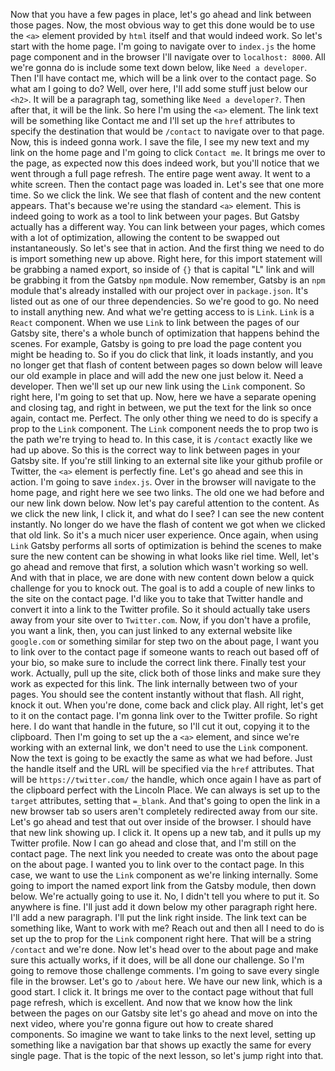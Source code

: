 Now that you have a few pages in place, let's go ahead and link between those pages. Now, the most obvious way to get this done would be to use the `<a>` element provided by `html` itself and that would indeed work. So let's start with the home page. I'm going to navigate over to `index.js` the home page component and in the browser I'll navigate over to `localhost: 8000`. All we're gonna do is include some text down below, like `Need a developer`. Then I'll have contact me, which will be a link over to the contact page. So what am I going to do? Well, over here, I'll add some stuff just below our `<h2>`. It will be a paragraph tag, something like `Need a developer?`. Then after that, it will be the link. So here I'm using the `<a>` element. The link text will be something like Contact me and I'll set up the `href` attributes to specify the destination that would be ``/contact`` to navigate over to that page. Now, this is indeed gonna work. I save the file, I see my new text and my link on the home page and I'm going to click `Contact me`. It brings me over to the page, as expected now this does indeed work, but you'll notice that we went through a full page refresh. The entire page went away. It went to a white screen. Then the contact page was loaded in. Let's see that one more time. So we click the link. We see that flash of content and the new content appears. That's because we're using the standard `<a>` element. This is indeed going to work as a tool to link between your pages. But Gatsby actually has a different way. You can link between your pages, which comes with a lot of optimization, allowing the content to be swapped out instantaneously. So let's see that in action. And the first thing we need to do is import something new up above. Right here, for this import statement will be grabbing a named export, so inside of `{}` that is capital "L" link and will be grabbing it from the Gatsby `npm` module. Now remember, Gatsby is an `npm` module that's already installed with our project over in `package.json`. It's listed out as one of our three dependencies. So we're good to go. No need to install anything new. And what we're getting access to is `Link`. `Link` is a `React` component. When we use `Link` to link between the pages of our Gatsby site, there's a whole bunch of optimization that happens behind the scenes. For example, Gatsby is going to pre load the page content you might be heading to. So if you do click that link, it loads instantly, and you no longer get that flash of content between pages so down below will leave our old example in place and will add the new one just below it. Need a developer. Then we'll set up our new link using the  `Link` component. So right here, I'm going to set that up. Now, here we have a separate opening and closing tag, and right in between, we put the text for the link so once again, contact me. Perfect. The only other thing we need to do is specify a prop to the  `Link` component. The  `Link` component needs the to prop two is the path we're trying to head to. In this case, it is `/contact` exactly like we had up above. So this is the correct way to link between pages in your Gatsby site. If you're still linking to an external site like your github profile or Twitter, the `<a>` element is perfectly fine. Let's go ahead and see this in action. I'm going to save `index.js`. Over in the browser will navigate to the home page, and right here we see two links. The old one we had before and our new link down below. Now let's pay careful attention to the content. As we click the new link, I click it, and what do I see? I can see the new content instantly. No longer do we have the flash of content we got when we clicked that old link. So it's a much nicer user experience. Once again, when using `Link` Gatsby performs all sorts of optimization is behind the scenes to make sure the new content can be showing in what looks like riel time. Well, let's go ahead and remove that first, a solution which wasn't working so well. And with that in place, we are done with new content down below a quick challenge for you to knock out. The goal is to add a couple of new links to the site on the contact page. I'd like you to take that Twitter handle and convert it into a link to the Twitter profile. So it should actually take users away from your site over to `Twitter.com`. Now, if you don't have a profile, you want a link, then, you can just linked to any external website like `google.com` or something similar for step two on the about page, I want you to link over to the contact page if someone wants to reach out based off of your bio, so make sure to include the correct link there. Finally test your work. Actually, pull up the site, click both of those links and make sure they work as expected for this link. The link internally between two of your pages. You should see the content instantly without that flash. All right, knock it out. When you're done, come back and click play. All right, let's get to it on the contact page. I'm gonna link over to the Twitter profile. So right here. I do want that handle in the future, so I'll cut it out, copying it to the clipboard. Then I'm going to set up the a `<a>` element, and since we're working with an external link, we don't need to use the `Link` component. Now the text is going to be exactly the same as what we had before. Just the handle itself and the URL will be specified via the `href` attributes. That will be `https://twitter.com/` the handle, which once again I have as part of the clipboard perfect with the Lincoln Place. We can always is set up to the `target` attributes, setting that `=_blank`. And that's going to open the link in a new browser tab so users aren't completely redirected away from our site. Let's go ahead and test that out over inside of the browser. I should have that new link showing up. I click it. It opens up a new tab, and it pulls up my Twitter profile. Now I can go ahead and close that, and I'm still on the contact page. The next link you needed to create was onto the about page on the about page. I wanted you to link over to the contact page. In this case, we want to use the  `Link` component as we're linking internally. Some going to import the named export link from the Gatsby module, then down below. We're actually going to use it. No, I didn't tell you where to put it. So anywhere is fine. I'll just add it down below my other paragraph right here. I'll add a new paragraph. I'll put the link right inside. The link text can be something like, Want to work with me? Reach out and then all I need to do is set up the to prop for the `Link` component right here. That will be a string `/contact` and we're done. Now let's head over to the about page and make sure this actually works, if it does, will be all done our challenge. So I'm going to remove those challenge comments. I'm going to save every single file in the browser. Let's go to `/about` here. We have our new link, which is a good start. I click it. It brings me over to the contact page without that full page refresh, which is excellent. And now that we know how the link between the pages on our Gatsby site let's go ahead and move on into the next video, where you're gonna figure out how to create shared components. So imagine we want to take links to the next level, setting up something like a navigation bar that shows up exactly the same for every single page. That is the topic of the next lesson, so let's jump right into that.